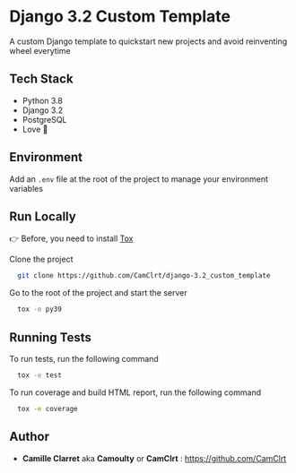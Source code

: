 # Django 3.2 Custom Template

A custom Django template to quickstart new projects and avoid reinventing wheel everytime


## Tech Stack

* Python 3.8
* Django 3.2
* PostgreSQL
* Love 💙


## Environment

Add an `.env` file at the root of the project to manage your environment variables


## Run Locally

👉 Before, you need to install [Tox](https://tox.readthedocs.io/en/latest/)

Clone the project

```bash
  git clone https://github.com/CamClrt/django-3.2_custom_template
```

Go to the root of the project and start the server

```bash
  tox -e py39
```


## Running Tests

To run tests, run the following command

```bash
  tox -e test
```

To run coverage and build HTML report, run the following command

```bash
  tox -e coverage
```


## Author

- **Camille Clarret** aka **Camoulty** or **CamClrt** : https://github.com/CamClrt